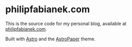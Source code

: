 # philipfabianek.com

This is the source code for my personal blog, available at [philipfabianek.com](https://philipfabianek.com).

Built with [Astro](https://astro.build/) and the [AstroPaper](https://github.com/satnaing/astro-paper) theme.
